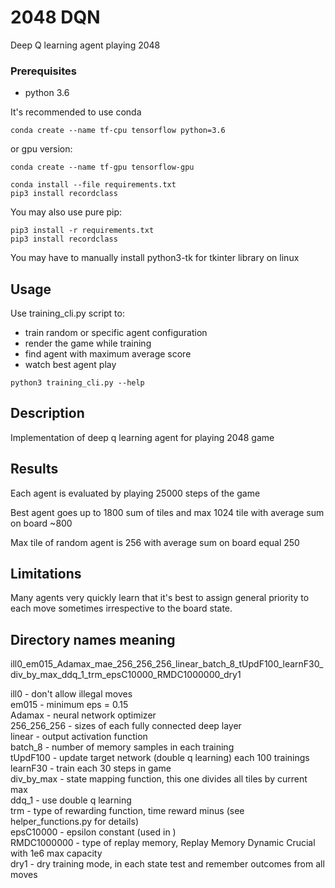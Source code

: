 # 2048 DQN

Deep Q learning agent playing 2048

### Prerequisites

- python 3.6

It's recommended to use conda
```
conda create --name tf-cpu tensorflow python=3.6
```
or gpu version:
```
conda create --name tf-gpu tensorflow-gpu
```
```
conda install --file requirements.txt
pip3 install recordclass
```
You may also use pure pip:
```
pip3 install -r requirements.txt
pip3 install recordclass
```

You may have to manually install python3-tk for tkinter library on linux

## Usage

Use training_cli.py script to:
- train random or specific agent configuration
- render the game while training
- find agent with maximum average score
- watch best agent play

```
python3 training_cli.py --help
```

## Description

Implementation of deep q learning agent for playing 2048 game


## Results

Each agent is evaluated by playing 25000 steps of the game

Best agent goes up to 1800 sum of tiles and max 1024 tile with average sum on board ~800

Max tile of random agent is 256 with average sum on board equal 250

## Limitations

Many agents very quickly learn that it's best to assign general priority to each move sometimes irrespective 
to the board state.

## Directory names meaning

ill0_em015_Adamax_mae_256_256_256_linear_batch_8_tUpdF100_learnF30_div_by_max_ddq_1_trm_epsC10000_RMDC1000000_dry1

ill0 - don't allow illegal moves  
em015 - minimum eps = 0.15  
Adamax - neural network optimizer  
256_256_256 - sizes of each fully connected deep layer  
linear - output activation function  
batch_8 - number of memory samples in each training  
tUpdF100 - update target network (double q learning) each 100 trainings  
learnF30 - train each 30 steps in game  
div_by_max - state mapping function, this one divides all tiles by current max  
ddq_1 - use double q learning  
trm - type of rewarding function, time reward minus (see helper_functions.py for details)  
epsC10000 - epsilon constant (used in )  
RMDC1000000 - type of replay memory, Replay Memory Dynamic Crucial with 1e6 max capacity  
dry1 - dry training mode, in each state test and remember outcomes from all moves  